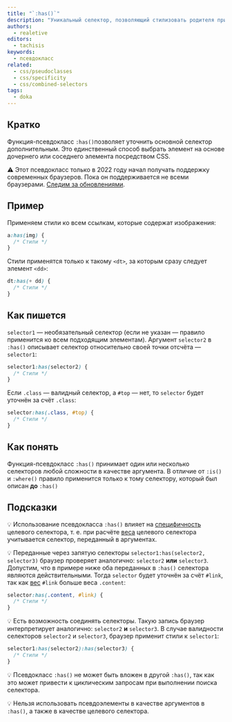```yaml
---
title: "`:has()`"
description: "Уникальный селектор, позволяющий стилизовать родителя при наличии конкретного ребёнка."
authors:
  - realetive
editors:
  - tachisis
keywords:
  - псевдокласс
related:
  - css/pseudoclasses
  - css/specificity
  - css/combined-selectors
tags:
  - doka
---
```


## Кратко

Функция-псевдокласс `:has()`позволяет уточнить основной селектор дополнительным. Это единственный способ выбрать элемент на основе дочернего или соседнего элемента посредством CSS.

<aside>

⚠️ Этот псевдокласс только в 2022 году начал получать поддержку современных браузеров. Пока он поддерживается не всеми браузерами. [Следим за обновлениями](https://caniuse.com/css-has).

</aside>

## Пример

Применяем стили ко всем ссылкам, которые содержат изображения:

```css
a:has(img) {
  /* Стили */
}
```

Стили применятся только к такому `<dt>`, за которым сразу следует элемент `<dd>`:

```css
dt:has(+ dd) {
  /* Стили */
}
```

## Как пишется

`selector1` — необязательный селектор (если не указан — правило применится ко всем подходящим элементам). Аргумент `selector2` в `:has()` описывает селектор относительно своей точки отсчёта — `selector1`:

```css
selector1:has(selector2) {
  /* Стили */
}
```

Если `.class` — валидный селектор, а `#top` — нет, то `selector` будет уточнён за счёт `.class`:

```css
selector:has(.class, #top) {
  /* Стили */
}
```

## Как понять

Функция-псевдокласс `:has()` принимает один или несколько селекторов любой сложности в качестве аргумента. В отличие от `:is()` и `:where()` правило применится только к тому селектору, который был описан **до** `:has()`

## Подсказки

💡 Использование псевдокласса `:has()` влияет на [специфичность](/css/specificity/) целевого селектора, т. е. при расчёте [веса](/css/specificity/) целевого селектора учитывается селектор, переданный в аргументах.

💡 Переданные через запятую селекторы `selector1:has(selector2, selector3)` браузер проверяет аналогично: `selector2` **или** `selector3`. Допустим, что в примере ниже оба переданных в `:has()` селектора являются действительными. Тогда `selector` будет уточнён за счёт `#link`, так как [вес](/css/specificity/) `#link` больше веса `.content`:

```css
selector:has(.content, #link) {
  /* Стили */
}
```

💡 Есть возможность соединять селекторы. Такую запись браузер интерпретирует аналогично: `selector2` **и** `selector3`. В случае валидности селекторов `selector2` и `selector3`, браузер применит стили к `selector1`:

```css
selector1:has(selector2):has(selector3) {
  /* Стили */
}
```

💡 Псевдокласс `:has()` не может быть вложен в другой `:has()`, так как это может привести к циклическим запросам при выполнении поиска селектора.

💡 Нельзя использовать псевдоэлементы в качестве аргументов в `:has()`, а также в качестве целевого селектора.
